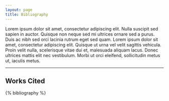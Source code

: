 ```yaml
---
layout: page
title: Bibliography
--- 
```


Lorem ipsum dolor sit amet, consectetur adipiscing elit. Nulla suscipit sed sapien in auctor. Quisque non neque sed mi ultrices ornare sed a purus. Duis ac nibh sed orci lacinia rutrum eget sed quam. Lorem ipsum dolor sit amet, consectetur adipiscing elit. Quisque ut urna vel velit sagittis vehicula. Proin velit nulla, scelerisque vitae dui et, malesuada aliquam lacus. Donec ultrices mattis elit nec vestibulum. Morbi ut orci eleifend, sollicitudin metus ut, iaculis metus. 

---

## Works Cited

<p>{% bibliography %}</p>